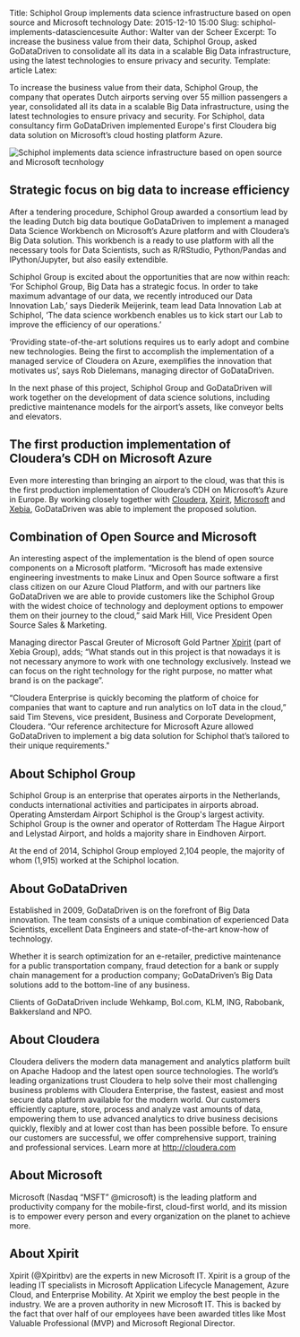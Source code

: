 Title: Schiphol Group implements data science infrastructure based on open source and Microsoft technology
Date: 2015-12-10 15:00
Slug: schiphol-implements-datasciencesuite
Author: Walter van der Scheer
Excerpt: To increase the business value from their data, Schiphol Group, asked GoDataDriven to consolidate all its data in a scalable Big Data infrastructure, using the latest technologies to ensure privacy and security. 
Template: article
Latex:

<span class="lead">
To increase the business value from their data, Schiphol Group, the company that operates Dutch airports serving over 55 million passengers a year, consolidated all its data in a scalable Big Data infrastructure, using the latest technologies to ensure privacy and security. For Schiphol, data consultancy firm GoDataDriven implemented Europe's first Cloudera big data solution on Microsoft’s cloud hosting platform Azure.
</span>

![Schiphol implements data science infrastructure based on open source and Microsoft tecnhology](/static/images/schiphol/schiphol-logo.png)

## Strategic focus on big data to increase efficiency

After a tendering procedure, Schiphol Group awarded a consortium lead by the leading Dutch big data boutique GoDataDriven to implement a managed Data Science Workbench on Microsoft’s Azure platform and with Cloudera’s Big Data solution. This workbench is a ready to use platform with all the necessary tools for Data Scientists, such as R/RStudio, Python/Pandas and IPython/Jupyter, but also easily extendible.

Schiphol Group is excited about the opportunities that are now within reach: ‘For Schiphol Group, Big Data has a strategic focus. In order to take maximum advantage of our data, we recently introduced our Data Innovation Lab,’ says Diederik Meijerink, team lead Data Innovation Lab at Schiphol, ‘The data science workbench enables us to kick start our Lab to improve the efficiency of our operations.’  

‘Providing state-of-the-art solutions requires us to early adopt and combine new technologies. Being the first to accomplish the implementation of a managed service of Cloudera on Azure, exemplifies the innovation that motivates us’, says Rob Dielemans, managing director of GoDataDriven. 

In the next phase of this project, Schiphol Group and GoDataDriven will work together on the development of data science solutions, including predictive maintenance models for the airport’s assets, like conveyor belts and elevators.

## The first production implementation of Cloudera’s CDH on Microsoft Azure

Even more interesting than bringing an airport to the cloud, was that this is the first production implementation of Cloudera’s CDH on Microsoft’s Azure in Europe. By working closely together with [Cloudera](http://www.cloudera.com), [Xpirit](http://www.xpirit.com), [Microsoft](http://www.microsoft.com) and [Xebia](http://www.xebia.com), GoDataDriven was able to implement the proposed solution. 

## Combination of Open Source and Microsoft

An interesting aspect of the implementation is the blend of open source components on a Microsoft platform. “Microsoft has made extensive engineering investments to make Linux and Open Source software a first class citizen on our Azure Cloud Platform, and with our partners like GoDataDriven we are able to provide customers like the Schiphol Group with the widest choice of technology and deployment options to empower them on their journey to the cloud,” said Mark Hill, Vice President Open Source Sales & Marketing.

Managing director Pascal Greuter of Microsoft Gold Partner [Xpirit](www.xpirit.com) (part of Xebia Group), adds; “What stands out in this project is that nowadays it is not necessary anymore to work with one technology exclusively. Instead we can focus on the right technology for the right purpose, no matter what brand is on the package”.

“Cloudera Enterprise is quickly becoming the platform of choice for companies that want to capture and run analytics on IoT data in the cloud,” said Tim Stevens, vice president, Business and Corporate Development, Cloudera. “Our reference architecture for Microsoft Azure allowed GoDataDriven to implement a big data solution for Schiphol that’s tailored to their unique requirements."

## About Schiphol Group

Schiphol Group is an enterprise that operates airports in the Netherlands, conducts international activities and participates in airports abroad. Operating Amsterdam Airport Schiphol is the Group's largest activity. Schiphol Group is the owner and operator of Rotterdam The Hague Airport and Lelystad Airport, and holds a majority share in Eindhoven Airport.

At the end of 2014, Schiphol Group employed 2,104 people, the majority of whom (1,915) worked at the Schiphol location.

## About GoDataDriven

Established in 2009, GoDataDriven is on the forefront of Big Data innovation. The team consists of a unique combination of experienced Data Scientists, excellent Data Engineers and state-of-the-art know-how of technology.
 
Whether it is search optimization for an e-retailer, predictive maintenance for a public transportation company, fraud detection for a bank or supply chain management for a production company; GoDataDriven’s Big Data solutions add to the bottom-line of any business. 

Clients of GoDataDriven include Wehkamp, Bol.com, KLM, ING, Rabobank, Bakkersland and NPO.

## About Cloudera

Cloudera delivers the modern data management and analytics platform built on Apache Hadoop and the latest open source technologies. The world’s leading organizations trust Cloudera to help solve their most challenging business problems with Cloudera Enterprise, the fastest, easiest and most secure data platform available for the modern world. Our customers efficiently capture, store, process and analyze vast amounts of data, empowering them to use advanced analytics to drive business decisions quickly, flexibly and at lower cost than has been possible before. To ensure our customers are successful, we offer comprehensive support, training and professional services. Learn more at http://cloudera.com

## About Microsoft
Microsoft (Nasdaq “MSFT” @microsoft) is the leading platform and productivity company for the mobile-first, cloud-first world, and its mission is to empower every person and every organization on the planet to achieve more.

## About Xpirit

Xpirit (@Xpiritbv) are the experts in new Microsoft IT. Xpirit is a group of the leading IT specialists in Microsoft Application Lifecycle Management, Azure Cloud, and Enterprise Mobility. At Xpirit we employ the best people in the industry. We are a proven authority in new Microsoft IT. This is backed by the fact that over half of our employees have been awarded titles like Most Valuable Professional (MVP) and Microsoft Regional Director.

